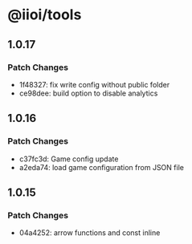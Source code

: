 # @iioi/tools

## 1.0.17

### Patch Changes

-   1f48327: fix write config without public folder
-   ce98dee: build option to disable analytics

## 1.0.16

### Patch Changes

-   c37fc3d: Game config update
-   a2eda74: load game configuration from JSON file

## 1.0.15

### Patch Changes

-   04a4252: arrow functions and const inline
